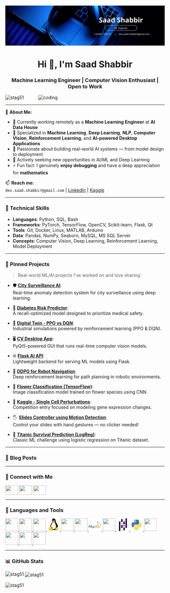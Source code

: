 ![logo](https://github.com/Stag51/Stag51/blob/main/Profile_Banner.jpg)

<h1 align="center">Hi 👋, I'm Saad Shabbir</h1>
<h3 align="center">Machine Learning Engineer | Computer Vision Enthusiast | Open to Work</h3>

<img align="right" alt="coding" width="400" src="https://gifdb.com/images/high/programming-coding-digital-marketing-b63zccx04i4luhh9.gif" />

<p align="left">
  <img src="https://komarev.com/ghpvc/?username=stag51&label=Profile%20views&color=0e75b6&style=flat" alt="stag51" />
</p>

---

🚀 **About Me:**

- 💼 Currently working remotely as a **Machine Learning Engineer** at **AI Data House**
- 🤖 Specialized in **Machine Learning**, **Deep Learning**, **NLP**, **Computer Vision**, **Reinforcement Learning**, and **AI-powered Desktop Applications**
- 🔭 Passionate about building real-world AI systems — from model design to deployment
- 🌱 Actively seeking new opportunities in AI/ML and Deep Learning
- ⚡ Fun fact: I genuinely **enjoy debugging** and have a deep appreciation for **mathematics**

📫 **Reach me:**  
`dev.saad.shabbir@gmail.com` | [LinkedIn](https://linkedin.com/in/saad51) | [Kaggle](https://www.kaggle.com/saad51)

---

### 🧠 Technical Skills

- **Languages**: Python, SQL, Bash
- **Frameworks**: PyTorch, TensorFlow, OpenCV, Scikit-learn, Flask, Qt
- **Tools**: Git, Docker, Linux, MATLAB, Arduino
- **Data**: Pandas, NumPy, Seaborn, MySQL, MS SQL Server
- **Concepts**: Computer Vision, Deep Learning, Reinforcement Learning, Model Deployment

---

### 📌 Pinned Projects

> Real-world ML/AI projects I've worked on and love sharing:

- 🛡️ [**City Surveillance AI**](https://github.com/Stag51/city-surveillance-ai):  
  Real-time anomaly detection system for city surveillance using deep learning.

- 🧬 [**Diabetes Risk Predictor**](https://github.com/Stag51/diabetes-risk-prediction-100-recall-rate):  
  A recall-optimized model designed to prioritize medical safety.

- 🤖 [**Digital Twin - PPO vs DQN**](https://github.com/Stag51/ppo-vs-dqn-digital-twin):  
  Industrial simulations powered by reinforcement learning (PPO & DQN).

- 🖥️ [**CV Desktop App**](https://github.com/Stag51/cv-desktop-app):  
  PyQt5-powered GUI that runs real-time computer vision models.

- 🌐 [**Flask AI API**](https://github.com/Stag51/flask-ai-api):  
  Lightweight backend for serving ML models using Flask.

- 🧭 [**DDPG for Robot Navigation**](https://github.com/Stag51/DDPG_FOR_MOBILE_ROBOT_NAVIGATION_RL):  
  Deep reinforcement learning for path planning in robotic environments.

- 🌺 [**Flower Classification (TensorFlow)**](https://github.com/Stag51/Flower_TensorFlow):  
  Image classification model trained on flower species using CNN.

- 🧫 [**Kaggle - Single Cell Perturbations**](https://github.com/Stag51/Kaggle-Single-Cell-Perturbations-Competition):  
  Competition entry focused on modeling gene expression changes.

- 🖐 [**Slides Controller using Motion Detection**](https://github.com/Stag51/Slides_Control_Using_Motion_Detection):  
  Control your slides with hand gestures — no clicker needed!

- 🚢 [**Titanic Survival Prediction (LogReg)**](https://github.com/Stag51/Titanic_With_LogReg):  
  Classic ML challenge using logistic regression on Titanic dataset.

---

### 📝 Blog Posts
<!-- BLOG-POST-LIST:START -->
<!-- BLOG-POST-LIST:END -->

---

### 🤝 Connect with Me

<p align="left">
  <a href="https://dev.to/stag51" target="blank"><img align="center" src="https://raw.githubusercontent.com/rahuldkjain/github-profile-readme-generator/master/src/images/icons/Social/devto.svg" height="30" width="40" /></a>
  <a href="https://kaggle.com/saad51" target="blank"><img align="center" src="https://raw.githubusercontent.com/rahuldkjain/github-profile-readme-generator/master/src/images/icons/Social/kaggle.svg" height="30" width="40" /></a>
  <a href="https://www.leetcode.com/user2564ad" target="blank"><img align="center" src="https://raw.githubusercontent.com/rahuldkjain/github-profile-readme-generator/master/src/images/icons/Social/leet-code.svg" height="30" width="40" /></a>
</p>

---

### 🧰 Languages and Tools

<p align="left">
  <a href="https://www.arduino.cc/" target="_blank"> <img src="https://cdn.worldvectorlogo.com/logos/arduino-1.svg" width="40" height="40"/> </a>
  <a href="https://www.gnu.org/software/bash/" target="_blank"> <img src="https://www.vectorlogo.zone/logos/gnu_bash/gnu_bash-icon.svg" width="40" height="40"/> </a>
  <a href="https://git-scm.com/" target="_blank"> <img src="https://www.vectorlogo.zone/logos/git-scm/git-scm-icon.svg" width="40" height="40"/> </a>
  <a href="https://www.linux.org/" target="_blank"> <img src="https://raw.githubusercontent.com/devicons/devicon/master/icons/linux/linux-original.svg" width="40" height="40"/> </a>
  <a href="https://www.mathworks.com/" target="_blank"> <img src="https://upload.wikimedia.org/wikipedia/commons/2/21/Matlab_Logo.png" width="40" height="40"/> </a>
  <a href="https://www.microsoft.com/en-us/sql-server" target="_blank"> <img src="https://www.svgrepo.com/show/303229/microsoft-sql-server-logo.svg" width="40" height="40"/> </a>
  <a href="https://www.mysql.com/" target="_blank"> <img src="https://raw.githubusercontent.com/devicons/devicon/master/icons/mysql/mysql-original-wordmark.svg" width="40" height="40"/> </a>
  <a href="https://opencv.org/" target="_blank"> <img src="https://www.vectorlogo.zone/logos/opencv/opencv-icon.svg" width="40" height="40"/> </a>
  <a href="https://pandas.pydata.org/" target="_blank"> <img src="https://raw.githubusercontent.com/devicons/devicon/2ae2a900d2f041da66e950e4d48052658d850630/icons/pandas/pandas-original.svg" width="40" height="40"/> </a>
  <a href="https://www.python.org" target="_blank"> <img src="https://raw.githubusercontent.com/devicons/devicon/master/icons/python/python-original.svg" width="40" height="40"/> </a>
  <a href="https://pytorch.org/" target="_blank"> <img src="https://www.vectorlogo.zone/logos/pytorch/pytorch-icon.svg" width="40" height="40"/> </a>
  <a href="https://scikit-learn.org/" target="_blank"> <img src="https://upload.wikimedia.org/wikipedia/commons/0/05/Scikit_learn_logo_small.svg" width="40" height="40"/> </a>
  <a href="https://seaborn.pydata.org/" target="_blank"> <img src="https://seaborn.pydata.org/_images/logo-mark-lightbg.svg" width="40" height="40"/> </a>
  <a href="https://www.tensorflow.org" target="_blank"> <img src="https://www.vectorlogo.zone/logos/tensorflow/tensorflow-icon.svg" width="40" height="40"/> </a>
</p>

---

### 📊 GitHub Stats

<p>
  <img align="left" src="https://github-readme-stats.vercel.app/api/top-langs?username=stag51&show_icons=true&locale=en&layout=compact" alt="stag51" />
</p>
<p>&nbsp;<img align="center" src="https://github-readme-stats.vercel.app/api?username=stag51&show_icons=true&locale=en" alt="stag51" /></p>
<p><img align="center" src="https://github-readme-streak-stats.herokuapp.com/?user=stag51&" alt="stag51" /></p>
